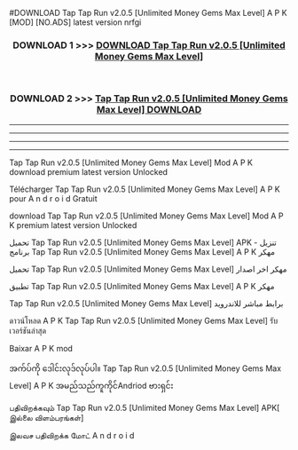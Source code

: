 #DOWNLOAD Tap Tap Run v2.0.5  [Unlimited Money Gems Max Level] A P K [MOD] [NO.ADS] latest version nrfgi



<div align="center">

<h3>DOWNLOAD 1 >>> <a href="https://teeasianyam.web.app?sq=Tap Tap Run v2.0.5  [Unlimited Money Gems Max Level]">DOWNLOAD Tap Tap Run v2.0.5  [Unlimited Money Gems Max Level] </a></h3><br>

<h3>DOWNLOAD 2 >>> <a href="https://teeasianyam.web.app?sq=Tap Tap Run v2.0.5  [Unlimited Money Gems Max Level] ">Tap Tap Run v2.0.5  [Unlimited Money Gems Max Level]  DOWNLOAD </a></h3>

</div>


----------------------------------------------------------

----------------------------------------------------------

----------------------------------------------------------

----------------------------------------------------------


Tap Tap Run v2.0.5  [Unlimited Money Gems Max Level]  Mod A P K download premium latest version Unlocked

Télécharger Tap Tap Run v2.0.5  [Unlimited Money Gems Max Level]  A P K pour A n d r o i d Gratuit

download Tap Tap Run v2.0.5  [Unlimited Money Gems Max Level]  Mod A P K premium latest version Unlocked

تحميل Tap Tap Run v2.0.5  [Unlimited Money Gems Max Level]  APK - تنزيل برنامج Tap Tap Run v2.0.5  [Unlimited Money Gems Max Level]  A P K مهكر

تحميل Tap Tap Run v2.0.5  [Unlimited Money Gems Max Level]  مهكر اخر اصدار

تطبيق Tap Tap Run v2.0.5  [Unlimited Money Gems Max Level]  A P K مهكر

Tap Tap Run v2.0.5  [Unlimited Money Gems Max Level]  برابط مباشر للاندرويد

ดาวน์โหลด A P K Tap Tap Run v2.0.5  [Unlimited Money Gems Max Level]  รับเวอร์ชันล่าสุด

Baixar A P K mod

အက်ပ်ကို ဒေါင်းလုဒ်လုပ်ပါ။ Tap Tap Run v2.0.5  [Unlimited Money Gems Max Level]  A P K အမည်သည်ကူကိုင်Andriod ဗားရှင်း

பதிவிறக்கவும் Tap Tap Run v2.0.5  [Unlimited Money Gems Max Level]  APK[ இல்லை விளம்பரங்கள்] 
 
இலவச பதிவிறக்க மோட் A n d r o i d



